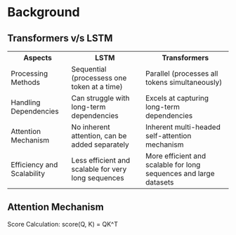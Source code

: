 # Background

## Transformers v/s LSTM

<table>

<tr>
<th>Aspects</th>
<th>LSTM</th>
<th>Transformers</th>
</tr>

<tr>
<td>Processing Methods</td>
<td>Sequential (processess one token at a time)</td>
<td>Parallel (processes all tokens simultaneously)</td>
</tr>

<tr>
<td>Handling Dependencies</td>
<td>Can struggle with long-term dependencies</td>
<td>Excels at capturing long-term dependencies</td>
</tr>

<tr>
<td>Attention Mechanism</td>
<td>No inherent attention, can be added separately</td>
<td>Inherent multi-headed self-attention mechanism</td>
</tr>

<tr>
<td>Efficiency and Scalability</td>
<td>Less efficient and scalable for very long sequences</td>
<td>More efficient and scalable for long sequences and large datasets</td>
</tr>

</table>

## Attention Mechanism 

Score Calculation: score(Q, K) = QK^T